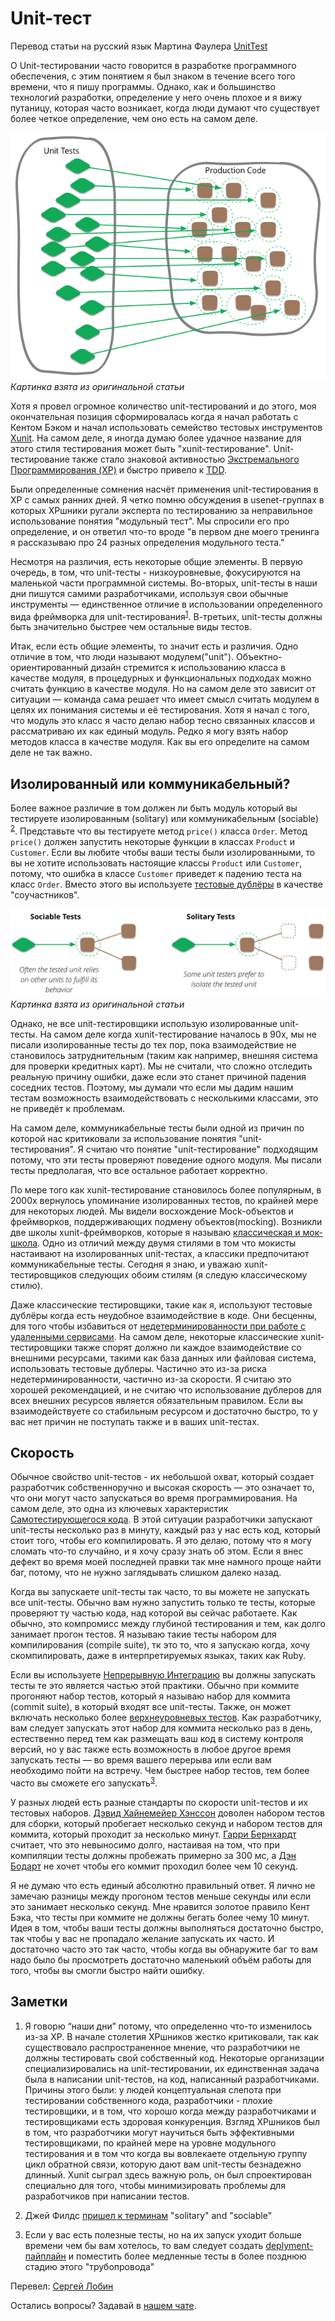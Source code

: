 # Unit-тест

Перевод статьи на русский язык Мартина Фаулера [UnitTest](https://martinfowler.com/bliki/UnitTest.html)

О Unit-тестировании часто говорится в разработке программного обеспечения, с этим понятием я был знаком в течение всего того времени, что я пишу программы. Однако, как и большинство технологий разработки, определение у него очень плохое и я вижу путаницу, которая часто возникает, когда люди думают что существует более четкое определение, чем оно есть на самом деле.

![Sketch](img/ut-sketch.png)
_Картинка взята из оригинальной статьи_

Хотя я провел огромное количество unit-тестирований и до этого, моя окончательная позиция сформировалась когда я начал работать с Кентом Бэком и начал использовать семейство тестовых инструментов [Xunit](Xunit.md). На самом деле, я иногда думаю более удачное название для этого стиля тестирования может быть "xunit-тестирование". Unit-тестирование также стало знаковой активностью [Экстремального Программирования (XP)](eXtremeProgramming.md) и быстро привело к [TDD](TDD.md).

Были определенные сомнения насчёт применения unit-тестирования в XP c самых ранних дней. Я четко помню обсуждения в usenet-группах в которых XPшники ругали эксперта по тестированию за неправильное использование понятия "модульный тест". Мы спросили его про определение, и он ответил что-то вроде "в первом дне моего тренинга я рассказываю про 24 разных определения модульного теста."

Несмотря на различия, есть некоторые общие элементы. В первую очередь, в том, что unit-тесты - низкоуровневые, фокусируются на маленькой части программной системы. Во-вторых, unit-тесты в наши дни пишутся самими разработчиками, используя свои обычные инструменты — единственное отличие в использовании определенного вида фреймворка для unit-тестирования<sup>[1](#footnote-1)</sup>. В-третьих, unit-тесты должны быть значительно быстрее чем остальные виды тестов.

Итак, если есть общие элементы, то значит есть и различия. Одно отличие в том, что люди называют модулем("unit"). Объектно-ориентированный дизайн стремится к использованию класса в качестве модуля, в процедурных и функциональных подходах можно считать функцию в качестве модуля. Но на самом деле это зависит от ситуации — команда сама решает что имеет смысл считать модулем в целях их понимания системы и её тестирования. Хотя я начал с того, что модуль это класс я часто делаю набор тесно связанных классов и рассматриваю их как единый модуль. Редко я могу взять набор методов класса в качестве модуля. Как вы его определите на самом деле не так важно.

## Изолированный или коммуникабельный?

Более важное различие в том должен ли быть модуль который вы тестируете изолированным (solitary) или коммуникабельным (sociable) <sup>[2](#footnote-2)</sup>. Представьте что вы тестируете метод ```price()``` класса ```Order```. Метод ```price()``` должен запустить некоторые функции в классах ```Product``` и ```Customer```. Если вы любите чтобы ваши тесты были изолированными, то вы не хотите использовать настоящие классы ```Product``` или ```Customer```, потому, что ошибка в классе ```Customer``` приведет к падению теста на класс ```Order```. Вместо этого вы используете [тестовые дублёры](https://martinfowler.com/bliki/TestDouble.html) в качестве "соучастников".

![Unit Testing](img/ut-isolate.png)
_Картинка взята из оригинальной статьи_

Однако, не все unit-тестировщики использую изолированные unit-тесты. На самом деле когда xunit-тестирование началось в 90х, мы не писали изолированные тесты до тех пор, пока взаимодействие не становилось затруднительным (таким как например, внешняя система для проверки кредитных карт). Мы не считали, что сложно отследить реальную причину ошибки, даже если это станет причиной падения соседних тестов. Поэтому, мы думали что если мы дадим нашим тестам возможность взаимодействовать с несколькими классами, это не приведёт к проблемам.

На самом деле, коммуникабельные тесты были одной из причин по которой нас критиковали за использование понятия "unit-тестирования". Я считаю что понятие "unit-тестирование" подходящим потому, что эти тесты проверяют поведение одного модуля. Мы писали тесты предполагая, что все остальное работает корректно.

По мере того как xunit-тестирование становилось более популярным, в 2000х вернулось упоминание изолированных тестов, по крайней мере для некоторых людей. Мы видели восхождение Mock-объектов и фреймворков, поддерживающих подмену объектов(mocking). Возникли  две школы xunit-фреймворков, которые я называю [классическая и мок-школа](https://martinfowler.com/articles/mocksArentStubs.html). Одно из отличий между двумя стилями в том что мокисты настаивают на изолированных unit-тестах, а классики предпочитают коммуникабельные тесты. Сегодня я знаю, и уважаю xunit-тестировщиков следующих обоим стилям (я следую классическому стилю).

Даже классические тестировщики, такие как я, используют тестовые дублёры когда есть неудобное взаимодействие в коде. Они бесценны, для того чтобы избавиться от [недетерминированности при работе с удаленными сервисами](https://martinfowler.com/articles/nonDeterminism.html#RemoteServices). На самом деле, некоторые классические xunit-тестировщики также спорят должно ли каждое взаимодействие со внешними ресурсами, такими как база данных или файловая система, использовать тестовые дублеры. Частично это из-за риска недетерминированности, частично из-за скорости. Я считаю это хорошей рекомендацией, и не считаю что использование дублеров для всех внешних ресурсов является обязательным правилом. Если вы взаимодействуете со стабильным ресурсом и достаточно быстро, то у вас нет причин не поступать также и в ваших unit-тестах.

## Скорость

Обычное свойство unit-тестов - их небольшой охват, который создает разработчик собственноручно и высокая скорость — это означает то, что они могут часто запускаться во время программирования. На самом деле, это одна из ключевых характеристик [Самотестирующегося кода](https://martinfowler.com/bliki/SelfTestingCode.html). В этой ситуации разработчики запускают unit-тесты несколько раз в минуту, каждый раз у нас есть код, который стоит того, чтобы его компилировать. Я это делаю, потому что я могу сломать что-то случайно, и я хочу сразу знать об этом. Если я внес дефект во время моей последней правки так мне намного проще найти баг, потому, что не нужно заглядывать слишком далеко назад.

Когда вы запускаете unit-тесты так часто, то вы можете не запускать все unit-тесты. Обычно вам нужно запустить только те тесты, которые проверяют ту частью кода, над которой вы сейчас работаете. Как обычно, это компромисс между глубиной тестирования и тем, как долго занимает прогон тестов. Я называю такие тесты набором для компилирования (compile suite), тк это то, что я запускаю когда, хочу скомпилировать, даже в интерпретируемых языках, таких как Ruby.

Если вы используете [Непрерывную Интеграцию](ContinuousIntegration.md) вы должны запускать тесты те это является частью этой практики. Обычно при коммите прогоняют набор тестов, который я называю набор для коммита (commit suite), в который входят все unit-тесты. Также, он может включать несколько более [верхнеуровневых тестов](https://martinfowler.com/bliki/BroadStackTest.html). Как разработчику, вам следует запускать этот набор для коммита несколько раз в день, естественно перед тем как размещать ваш код в систему контроля версий, но у вас также есть возможность в любое другое время запускать тесты — во время вашего перерыва или если вам необходимо пойти на встречу. Чем быстрее набор тестов, тем более часто вы сможете его запускать<sup>[3](#footnote-3)</sup>.

У разных людей есть разные стандарты по скорости unit-тестов и их тестовых наборов. [Дэвид Хайнемейер Хэнссон](http://david.heinemeierhansson.com/2014/slow-database-test-fallacy.html) доволен набором тестов для сборки, который пробегает несколько секунд и набором тестов для коммита, который проходит за несколько минут. [Гарри Бернхардт](https://www.destroyallsoftware.com/blog/2014/tdd-straw-men-and-rhetoric) считает, что это невыносимо долго, настаивая на том, что при компиляции тесты должны пробежать примерно за 300 мс, а [Дэн Бодарт](http://dan.bodar.com/2012/02/28/crazy-fast-build-times-or-when-10-seconds-starts-to-make-you-nervous/) не хочет чтобы его коммит проходил более чем 10 секунд.

Я не думаю что есть единый абсолютно правильный ответ. Я лично не замечаю разницы между прогоном тестов меньше секунды или если это занимает несколько секунд. Мне нравится золотое правило Кент Бэка, что тесты при коммите не должны бегать более чему 10 минут. Идея в том, чтобы ваши тесты должны выполняться достаточно быстро, так чтобы у вас не пропадало желание запускать их часто. И достаточно часто это так часто, чтобы когда вы обнаружите баг то вам надо было бы просмотреть достаточно маленький объём работы для того, чтобы вы смогли быстро найти ошибку.

## Заметки

1. <a name="footnote-1"></a> Я говорю “наши дни” потому, что определенно что-то изменилось из-за ХР. В начале столетия XPшников жестко критиковали, так как существовало распространенное мнение, что разработчики не должны тестировать свой собственный код. Некоторые организации специализировались на unit-тестировании, их единственная задача была в написании unit-тестов, на код, написанный разработчиками. Причины этого были: у людей концептуальная слепота при тестировании собственного кода, разработчики - плохие тестировщики, и в том, что хорошо когда между разработчиками и тестировщиками есть здоровая конкуренция. Взгляд XPшников был в том, что разработчики могут научиться быть эффективными тестировщиками, по крайней мере на уровне модульного тестирования и в том что когда вы вовлекаете отдельную группу цикл обратной связи, которую дают вам unit-тесты безнадежно длинный. Xunit сыграл здесь важную роль, он был спроектирован специально для того, чтобы минимизировать проблемы для разработчиков при написании тестов.

2. <a name="footnote-2"></a>Джей Филдс [пришел к терминам](https://leanpub.com/wewut) "solitary" and "sociable"

3. <a name="footnote-3"></a>Если у вас есть полезные тесты, но на их запуск уходит больше времени чем бы вам хотелось, то вам следует создать [deplyment-пайплайн](https://martinfowler.com/bliki/DeploymentPipeline.html) и поместить более медленные тесты в более позднюю стадию этого "трубопровода"

Перевел: [Сергей Лобин](https://fb.com/2heoh)

Остались вопросы? Задавай в [нашем чате](https://t.me/technicalexcellenceru).
